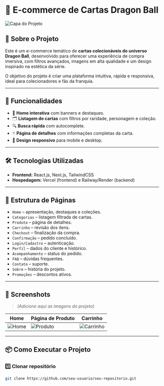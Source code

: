 # 🐉 E-commerce de Cartas Dragon Ball

![Capa do Projeto](./assets/capa-projeto.png)

## 📖 Sobre o Projeto
Este é um e-commerce temático de **cartas colecionáveis do universo Dragon Ball**, desenvolvido para oferecer uma experiência de compra imersiva, com filtros avançados, imagens em alta qualidade e um design inspirado na estética da série.

O objetivo do projeto é criar uma plataforma intuitiva, rápida e responsiva, ideal para colecionadores e fãs da franquia.

---

## 🚀 Funcionalidades
- 📌 **Home interativa** com banners e destaques.
- 🗂 **Listagem de cartas** com filtros por raridade, personagem e coleção.
- 🔍 **Busca rápida** com autocomplete.
- 🃏 **Página de detalhes** com informações completas da carta.
- 📱 **Design responsivo** para mobile e desktop.

---

## 🛠 Tecnologias Utilizadas
- **Frontend:** React.js, Next.js, TailwindCSS
- **Hospedagem:** Vercel (frontend) e Railway/Render (backend)

---

## 📂 Estrutura de Páginas
- `Home` – apresentação, destaques e coleções.
- `Categorias` – listagem filtrada de cartas.
- `Produto` – página de detalhes.
- `Carrinho` – revisão dos itens.
- `Checkout` – finalização da compra.
- `Confirmação` – pedido concluído.
- `Login/Cadastro` – autenticação.
- `Perfil` – dados do cliente e histórico.
- `Acompanhamento` – status do pedido.
- `FAQ` – dúvidas frequentes.
- `Contato` – suporte.
- `Sobre` – história do projeto.
- `Promoções` – descontos ativos.

---

## 📸 Screenshots
> *(Adicione aqui as imagens do projeto)*

| Home | Página de Produto | Carrinho |
|------|-------------------|----------|
| ![Home](./assets/home.png) | ![Produto](./assets/produto.png) | ![Carrinho](./assets/carrinho.png) |

---

## 📦 Como Executar o Projeto

### 1️⃣ Clonar repositório
```bash
git clone https://github.com/seu-usuario/seu-repositorio.git
